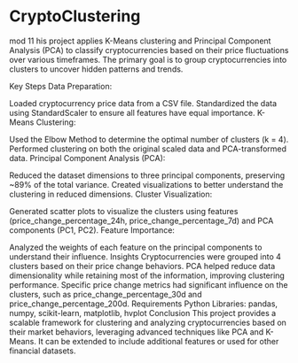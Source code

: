 # CryptoClustering
mod 11
his project applies K-Means clustering and Principal Component Analysis (PCA) to classify cryptocurrencies based on their price fluctuations over various timeframes. The primary goal is to group cryptocurrencies into clusters to uncover hidden patterns and trends.

Key Steps
Data Preparation:

Loaded cryptocurrency price data from a CSV file.
Standardized the data using StandardScaler to ensure all features have equal importance.
K-Means Clustering:

Used the Elbow Method to determine the optimal number of clusters (k = 4).
Performed clustering on both the original scaled data and PCA-transformed data.
Principal Component Analysis (PCA):

Reduced the dataset dimensions to three principal components, preserving ~89% of the total variance.
Created visualizations to better understand the clustering in reduced dimensions.
Cluster Visualization:

Generated scatter plots to visualize the clusters using features (price_change_percentage_24h, price_change_percentage_7d) and PCA components (PC1, PC2).
Feature Importance:

Analyzed the weights of each feature on the principal components to understand their influence.
Insights
Cryptocurrencies were grouped into 4 clusters based on their price change behaviors.
PCA helped reduce data dimensionality while retaining most of the information, improving clustering performance.
Specific price change metrics had significant influence on the clusters, such as price_change_percentage_30d and price_change_percentage_200d.
Requirements
Python Libraries: pandas, numpy, scikit-learn, matplotlib, hvplot
Conclusion
This project provides a scalable framework for clustering and analyzing cryptocurrencies based on their market behaviors, leveraging advanced techniques like PCA and K-Means. It can be extended to include additional features or used for other financial datasets.

